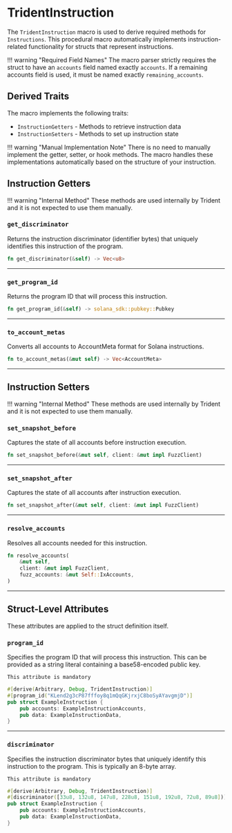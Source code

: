 # TridentInstruction

The `TridentInstruction` macro is used to derive required methods for `Instructions`. This procedural macro automatically implements instruction-related functionality for structs that represent instructions.





!!! warning "Required Field Names"
    The macro parser strictly requires the struct to have an `accounts` field named exactly `accounts`. If a remaining accounts field is used, it must be named exactly `remaining_accounts`.

## Derived Traits

The macro implements the following traits:

- `InstructionGetters` - Methods to retrieve instruction data
- `InstructionSetters` - Methods to set up instruction state

!!! warning "Manual Implementation Note"
    There is no need to manually implement the getter, setter, or hook methods. The macro handles these implementations automatically based on the structure of your instruction.

## Instruction Getters

!!! warning "Internal Method"
    These methods are used internally by Trident and it is not expected to use them manually.

### `get_discriminator`

Returns the instruction discriminator (identifier bytes) that uniquely identifies this instruction of the program.

```rust
fn get_discriminator(&self) -> Vec<u8>
```

---

### `get_program_id`

Returns the program ID that will process this instruction.

```rust
fn get_program_id(&self) -> solana_sdk::pubkey::Pubkey
```

---

### `to_account_metas`

Converts all accounts to AccountMeta format for Solana instructions.

```rust
fn to_account_metas(&mut self) -> Vec<AccountMeta>
```

---

## Instruction Setters

!!! warning "Internal Method"
    These methods are used internally by Trident and it is not expected to use them manually.

### `set_snapshot_before`

Captures the state of all accounts before instruction execution.

```rust
fn set_snapshot_before(&mut self, client: &mut impl FuzzClient)
```

---

### `set_snapshot_after`

Captures the state of all accounts after instruction execution.

```rust
fn set_snapshot_after(&mut self, client: &mut impl FuzzClient)
```

---

### `resolve_accounts`

Resolves all accounts needed for this instruction.

```rust
fn resolve_accounts(
    &mut self,
    client: &mut impl FuzzClient,
    fuzz_accounts: &mut Self::IxAccounts,
)
```

---



## Struct-Level Attributes

These attributes are applied to the struct definition itself.

### `program_id`

Specifies the program ID that will process this instruction. This can be provided as a string literal containing a base58-encoded public key.

`This attribute is mandatory`

```rust
#[derive(Arbitrary, Debug, TridentInstruction)]
#[program_id("KLend2g3cP87fffoy8q1mQqGKjrxjC8boSyAYavgmjD")]
pub struct ExampleInstruction {
    pub accounts: ExampleInstructionAccounts,
    pub data: ExampleInstructionData,
}
```

---

### `discriminator`

Specifies the instruction discriminator bytes that uniquely identify this instruction to the program. This is typically an 8-byte array.

`This attribute is mandatory`

```rust
#[derive(Arbitrary, Debug, TridentInstruction)]
#[discriminator([33u8, 132u8, 147u8, 228u8, 151u8, 192u8, 72u8, 89u8])]
pub struct ExampleInstruction {
    pub accounts: ExampleInstructionAccounts,
    pub data: ExampleInstructionData,
}
```
